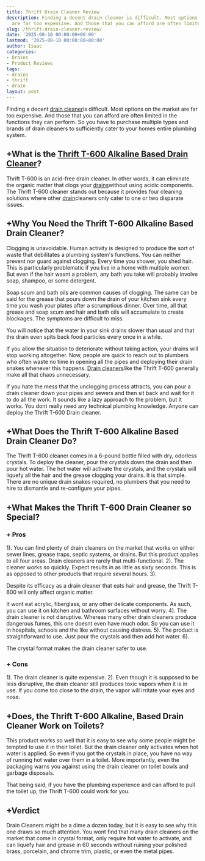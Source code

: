 ```yaml
---
title: Thrift Drain Cleaner Review
description: Finding a decent drain cleaner is difficult. Most options on the market
  are far too expensive. And those that you can afford are often limited in the...
slug: /thrift-drain-cleaner-review/
date: '2025-08-10 00:00:00+00:00'
lastmod: '2025-08-10 00:00:00+00:00'
author: Isaac
categories:
- Drains
- Product Reviews
tags:
- drains
- thrift
- drain
layout: post
---
```

Finding a decent [drain cleaner](https://pestpolicy.com/best-drain-cleaner//)is difficult. Most options on the market are far too expensive. And those that you can afford are often limited in the functions they can perform. So you have to purchase multiple types and brands of drain cleaners to sufficiently cater to your homes entire plumbing system.

## +What is the [Thrift T-600 Alkaline Based Drain Cleaner](https://www.amazon.com/THRIFT-T-600-Alkaline-Granular-Cleaner/dp/B00E1N09JO?&linkCode=ll1&tag=p-policy-20&linkId=2b4aec92d6fd01239eb8ccd0c93edf67&language=en_US&ref_=as_li_ss_tl)?

Thrift T-600 is an acid-free drain cleaner. In other words, it can eliminate the organic matter that clogs your [drains](https://pestpolicy.com/best-drain-cleaner/)without using acidic components. The Thrift T-600 cleaner stands out because it provides four cleaning solutions where other [drain](https://pestpolicy.com/best-drain-snakes/)cleaners only cater to one or two disparate issues.

##  +Why You Need the Thrift T-600 Alkaline Based Drain Cleaner?

Clogging is unavoidable. Human activity is designed to produce the sort of waste that debilitates a plumbing system's functions. You can neither prevent nor guard against clogging. Every time you shower, you shed hair. This is particularly problematic if you live in a home with multiple women. But even if the hair wasnt a problem, any bath you take will probably involve soap, shampoo, or some detergent.

Soap scum and bath oils are common causes of clogging. The same can be said for the grease that pours down the drain of your kitchen sink every time you wash your plates after a scrumptious dinner. Over time, all that grease and soap scum and hair and bath oils will accumulate to create blockages. The symptoms are difficult to miss.

You will notice that the water in your sink drains slower than usual and that the drain even spits back food particles every once in a while.

If you allow the situation to deteriorate without taking action, your drains will stop working altogether. Now, people are quick to reach out to plumbers who often waste no time in opening all the pipes and deploying their drain snakes whenever this happens. [Drain cleaners](https://pestpolicy.com/how-drain-cleaners-work/)like the Thrift T-600 generally make all that chaos unnecessary.

If you hate the mess that the unclogging process attracts, you can pour a drain cleaner down your pipes and sewers and then sit back and wait for it to do all the work. It sounds like a lazy approach to the problem, but it works. You dont really need any technical plumbing knowledge. Anyone can deploy the Thrift T-600 Drain cleaner.

##  +What Does the Thrift T-600 Alkaline Based Drain Cleaner Do?

The Thrift T-600 cleaner comes in a 6-pound bottle filled with dry, odorless crystals. To deploy the cleaner, pour the crystals down the drain and then pour hot water. The hot water will activate the crystals, and the crystals will liquefy all the hair and the grease clogging your drains. It is that simple. There are no unique drain snakes required, no plumbers that you need to hire to dismantle and re-configure your pipes.

##  +What Makes the Thrift T-600 Drain Cleaner so Special?

###  + Pros

1). You can find plenty of drain cleaners on the market that works on either sewer lines, grease traps, septic systems, or drains. But this product applies to all four areas. Drain cleaners are rarely that multi-functional. 2). The cleaner works so quickly. Expect results in as little as sixty seconds. This is as opposed to other products that require several hours. 3).

Despite its efficacy as a drain cleaner that eats hair and grease, the Thrift T-600 will only affect organic matter.

It wont eat acrylic, fiberglass, or any other delicate components. As such, you can use it on kitchen and bathroom surfaces without worry. 4). The drain cleaner is not disruptive. Whereas many other drain cleaners produce dangerous fumes, this one doesnt even have much odor. So you can use it in hospitals, schools and the like without causing distress. 5). The product is straightforward to use. Just pour the crystals and then add hot water. 6).

The crystal format makes the drain cleaner safer to use.

###  + Cons

1). The drain cleaner is quite expensive. 2). Even though it is supposed to be less disruptive, the drain cleaner still produces toxic vapors when it is in use. If you come too close to the drain, the vapor will irritate your eyes and nose.

##  +Does, the Thrift T-600 Alkaline, Based Drain Cleaner Work on Toilets?

This product works so well that it is easy to see why some people might be tempted to use it in their toilet. But the drain cleaner only activates when hot water is applied. So even if you got the crystals in place, you have no way of running hot water over them in a toilet. More importantly, even the packaging warns you against using the drain cleaner on toilet bowls and garbage disposals.

That being said, if you have the plumbing experience and can afford to pull the toilet up, the Thrift T-600 could work for you.

##  +Verdict

Drain Cleaners might be a dime a dozen today, but it is easy to see why this one draws so much attention. You wont find that many drain cleaners on the market that come in crystal format, only require hot water to activate, and can liquefy hair and grease in 60 seconds without ruining your polished brass, porcelain, and chrome trim, plastic, or even the metal pipes.